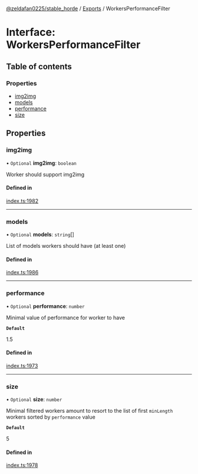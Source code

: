 [@zeldafan0225/stable_horde](../README.md) / [Exports](../modules.md) / WorkersPerformanceFilter

# Interface: WorkersPerformanceFilter

## Table of contents

### Properties

- [img2img](WorkersPerformanceFilter.md#img2img)
- [models](WorkersPerformanceFilter.md#models)
- [performance](WorkersPerformanceFilter.md#performance)
- [size](WorkersPerformanceFilter.md#size)

## Properties

### img2img

• `Optional` **img2img**: `boolean`

Worker should support img2img

#### Defined in

[index.ts:1982](https://github.com/MrlolDev/stable_horde/blob/07c9e41/index.ts#L1982)

___

### models

• `Optional` **models**: `string`[]

List of models workers should have (at least one)

#### Defined in

[index.ts:1986](https://github.com/MrlolDev/stable_horde/blob/07c9e41/index.ts#L1986)

___

### performance

• `Optional` **performance**: `number`

Minimal value of performance for worker to have

**`Default`**

1.5

#### Defined in

[index.ts:1973](https://github.com/MrlolDev/stable_horde/blob/07c9e41/index.ts#L1973)

___

### size

• `Optional` **size**: `number`

Minimal filtered workers amount to resort to the list of first `minLength` workers sorted by `performance` value

**`Default`**

5

#### Defined in

[index.ts:1978](https://github.com/MrlolDev/stable_horde/blob/07c9e41/index.ts#L1978)
